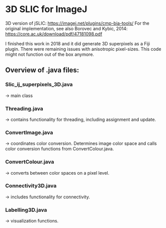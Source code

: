 # 3D SLIC for ImageJ
3D version of jSLIC: 
https://imagej.net/plugins/cmp-bia-tools/ 
For the original implementation, see also Borovec and Kybic, 2014: 
https://core.ac.uk/download/pdf/47181098.pdf

I finished this work in 2018 and it did generate 3D superpixels as a Fiji plugin. 
There were remaining issues with anisotropic pixel-sizes. 
This code might not function out of the box anymore. 

## Overview of .java files: 

### Slic_ij_superpixels_3D.java 
&rarr; main class

### Threading.java
&rarr; contains functionality for threading, including assignment and update.

### ConvertImage.java
&rarr; coordinates color conversion. Determines image color space and calls color conversion functions from ConvertColour.java.

### ConvertColour.java
&rarr; converts between color spaces on a pixel level. 

### Connectivity3D.java
&rarr; includes functionality for connectivity.

### Labelling3D.java
&rarr; visualization functions.
